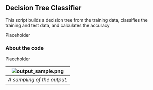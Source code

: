 
Decision Tree Classifier
---

This script builds a decision tree from the training data, classifies the training and test data, and calculates the accuracy

Placeholder

### About the code
Placeholder

| ![output_sample.png](output_sample.png) | 
|:--:| 
| *A sampling of the output.* |



